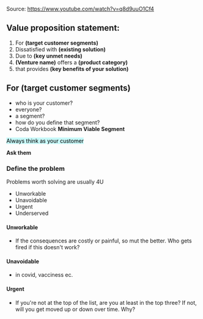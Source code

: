 Source: https://www.youtube.com/watch?v=q8d9uuO1Cf4

## **Value proposition statement:**
1. For **(target customer segments)**
2. Dissatisfied with **(existing solution)**
3. Due to **(key unmet needs)**
4. **(Venture name)** offers a **(product category)**
5. that provides **(key benefits of your solution)**

## For (target customer segments)
- who is your customer?
- everyone?
- a segment?
- how do you define that segment?
- Coda Workbook **Minimum Viable Segment** 

<mark style="background: #ABF7F7A6;">Always think as your customer</mark>

**Ask them**

### Define the problem
Problems worth solving are usually 4U
- Unworkable
- Unavoidable
- Urgent
- Underserved

#### Unworkable
- If the consequences are costly or painful, so mut the better. Who gets fired if this doesn't work?
#### Unavoidable
- in covid, vacciness ec.

#### Urgent
- If you're not at the top of the list, are you at least in the top three? If not, will you get moved up or down over time. Why?
